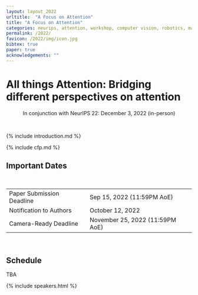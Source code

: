 ```yaml
---
layout: layout_2022
urltitle:  "A Focus on Attention"
title: "A Focus on Attention"
categories: neurips, attention, workshop, computer vision, robotics, machine learning, gaze, interaction, neuroscience, cognitive psychology
permalink: /2022/
favicon: /2022/img/icon.jpg
bibtex: true
paper: true
acknowledgements: ""
---
```



# All things Attention: Bridging different perspectives on attention

<p style="text-align: center;">
In conjunction with NeurIPS 22: December 3, 2022 (in-person)
</p>
<br />

{% include introduction.md %}

<!-- CfP stuff -->

<a class="anchor" id="calls"></a>
{% include cfp.md %}

<!--  Imp dates -->
<div class="row">
  <div class="col-xs-12"><a class="anchor" id="dates"></a>
    <h2>Important Dates</h2>
    <br>
    <table class="table table-striped">
      <tbody>
        <tr>
          <td>Paper Submission Deadline</td>
          <td>Sep 15, 2022 (11:59PM AoE)</td>
	      </tr>
        <tr>
          <td>Notification to Authors</td>
          <td>October 12, 2022</td>
        </tr>
        <tr>
          <td>Camera-Ready Deadline</td>
          <td>November 25, 2022 (11:59PM AoE)</td>
        </tr>
        <!-- <tr>
          <td>ETH-XGaze &amp; EVE Challenges Closed</td>
          <td>May 28, 2021 (23:59 UTC)</td>
	  <td><span class="countdown" reference="28 May 2022 23:59:59 UTC"></span></td>
        </tr> -->
      </tbody>
    </table>
  </div>
</div><br>

<a class="anchor" id="schedule"></a>

## Schedule

TBA

<!-- Schedule -->
<!--<div class="row">
  <div class="col-xs-12">
     <p>
       Attending:
       <ul>
         <li>Registered CVPR attendees can find the relevant Zoom and Gatherly links at <a target="_blank" href="https://www.eventscribe.net/2021/2021CVPR/login.asp">https://www.eventscribe.net/2021/2021CVPR/login.asp</a></li>
	 <li>Others are welcome to join our livestream at <a href="https://youtu.be/ScoHuri_3hs">https://youtu.be/ScoHuri_3hs</a></li>
       </ul>
     </p> 
     <table class="table schedule" style="border:none !important;">
      <thead class="thead-light">
        <tr>
	  <th>Time in UTC</th>
	  <th>Start Time in UTC<span class="tz-offset"></span><b>*</b><br><span class="tz-subtext">(probably your time zone)</span></th>
          <th>Item</th>
        </tr>
      </thead>
      <tbody>
        <tr>
          <td>1:30pm - 1:35pm</td>
          <td class="to-local-time">20 Jun 2022 13:30:00 UTC</td>
          <td>Opening remark</td>
        </tr>
        <tr>
          <td>1:35pm - 2:15pm</td>
          <td class="to-local-time">20 Jun 2022 13:35:00 UTC</td>
          <td>Invited talk by Prof. Wei Shen</td>
        </tr>
        <tr>
          <td>2:15pm - 2:55pm</td>
          <td class="to-local-time">20 Jun 2022 14:15:00 UTC</td>
          <td>Invited talk by Prof. Gordon Wetzstein</td>
        </tr>
        <tr>
          <td>2:55pm - 3:00pm</td>
          <td class="to-local-time">20 Jun 2022 14:55:00 UTC</td>
          <td>Invited poster spotlight talk</td>
        </tr>
        <tr>
          <td>3:00pm - 4:00pm</td>
          <td class="to-local-time">20 Jun 2022 15:00:00 UTC</td>
          <td>Coffee break & poster presentation</td>
        </tr>
        <tr>
          <td>4:00pm - 5:10pm</td>
          <td class="to-local-time">20 Jun 2022 16:00:00 UTC</td>
          <td>Workshop paper presentation</td>
        </tr>
        <tr>
          <td>5:10pm - 5:50pm</td>
          <td class="to-local-time">20 Jun 2022 17:10:00 UTC</td>
          <td>Panel discussion</td>
        </tr>
        <tr>
          <td>5:50pm - 6:00pm</td>
          <td class="to-local-time">20 Jun 2022 17:50:00 UTC</td>
          <td>Award & closing remark</td>
        </tr>
        <tr>
          <td>8:15pm - 8:20pm</td>
          <td class="to-local-time">20 Jun 2021 20:15:00 UTC</td>
          <td>Award & closing remark</td>
        </tr>
      </tbody>
     </table>
     <span class="disclaimer">
     * This time is calculated to be in your computer's reported time zone.
     <br>
     For example, those in Los Angeles may see UTC-7,
     <br>
     while those in Berlin may see UTC+2.
     <br>
     <br>
     Please note that there may be differences to your actual time zone.</span>
  </div>
</div><br> -->

<!-- Speakers -->

<a class="anchor" id="speakers"></a>

{% include speakers.html %}

<!-- hacky div to hide the accepted papers for now -->
<div style="display:none">
<!-- accepted papers  -->
  <div class="row">
    <div class="col-xs-12"><a class="anchor" id="accepted-papers"></a>
      <h2>Accepted Full Papers</h2>

    <div class="paper">
          <span class="title">Learning-by-Novel-View-Synthesis for Full-Face Appearance-Based 3D Gaze Estimation</span>
          <span class="authors">Jiawei Qin, Takuru Shimoyama, Yusuke Sugano</span>
          <span class="award">Best Paper Award</span>
          <div class="btn-group btn-group-xs" role="group">
            <button class="btn btn-success">GAZE 2022</button>
            <!--<button class="btn btn-poster-id">Poster #12Xa</button>-->
      <a class="btn btn-default" target="_blank" href="https://openaccess.thecvf.com/content/CVPR2022W/GAZE/papers/Qin_Learning-by-Novel-View-Synthesis_for_Full-Face_Appearance-Based_3D_Gaze_Estimation_CVPRW_2022_paper.pdf"><i class="fas fa-file-pdf"></i> PDF (CVF)</a>
      <a class="btn btn-default" target="_blank" href="https://openaccess.thecvf.com/content/CVPR2022W/GAZE/supplemental/Qin_Learning-by-Novel-View-Synthesis_for_Full-Face_CVPRW_2022_supplemental.pdf"><i class="fas fa-file-pdf"></i> Suppl. (CVF)</a>
      <a class="btn btn-default" target="_blank" href="http://arxiv.org/abs/2201.07927"><i class="fas fa-archive"></i> arXiv</a>
        <a class="btn btn-default" target="_blank" href="https://youtu.be/BUFTzo5DqXc"><i class="fas fa-video"></i> Video</a>
            <!--<a class="btn btn-default" target="_blank" href=""><i class="fas fa-code"></i> Code</a>-->
          </div>
      </div>

    <div class="paper">
          <span class="title">Self-Attention with Convolution and Deconvolution for Efficient Eye Gaze Estimation from a Full Face Image</span>
          <span class="authors">Jun O Oh, Hyung Jin Chang, Sang-Il Choi</span>
          <div class="btn-group btn-group-xs" role="group">
            <button class="btn btn-success">GAZE 2022</button>
            <!--<button class="btn btn-poster-id">Poster #12Xa</button>-->
      <a class="btn btn-default" target="_blank" href="https://openaccess.thecvf.com/content/CVPR2022W/GAZE/papers/Oh_Self-Attention_With_Convolution_and_Deconvolution_for_Efficient_Eye_Gaze_Estimation_CVPRW_2022_paper.pdf"><i class="fas fa-file-pdf"></i> PDF (CVF)</a>
        <a class="btn btn-default" target="_blank" href="https://youtu.be/ANQ65NNNWNE"><i class="fas fa-video"></i> Video</a>
      <!--<a class="btn btn-default" target="_blank" href=""><i class="fas fa-file-pdf"></i> Suppl. (CVF)</a>-->
      <!--<a class="btn btn-default" target="_blank" href=""><i class="fas fa-archive"></i> arXiv</a>-->
            <!--<a class="btn btn-default" target="_blank" href=""><i class="fas fa-code"></i> Code</a>-->
          </div>
      </div>

    <div class="paper">
          <span class="title">Unsupervised Multi-View Gaze Representation Learning</span>
          <span class="authors">John Gideon, Shan Su, Simon Stent</span>
          <span class="award">Best Poster Award</span>
          <div class="btn-group btn-group-xs" role="group">
            <button class="btn btn-success">GAZE 2022</button>
            <!--<button class="btn btn-poster-id">Poster #12Xa</button>-->
      <a class="btn btn-default" target="_blank" href="https://openaccess.thecvf.com/content/CVPR2022W/GAZE/papers/Gideon_Unsupervised_Multi-View_Gaze_Representation_Learning_CVPRW_2022_paper.pdf"><i class="fas fa-file-pdf"></i> PDF (CVF)</a>
        <a class="btn btn-default" target="_blank" href="https://youtu.be/W0OK1vVtiEk"><i class="fas fa-video"></i> Video</a>
      <!--<a class="btn btn-default" target="_blank" href=""><i class="fas fa-file-pdf"></i> Suppl. (CVF)</a>-->
            <!--<a class="btn btn-default" target="_blank" href=""><i class="fas fa-archive"></i> arXiv</a>-->
            <!--<a class="btn btn-default" target="_blank" href=""><i class="fas fa-code"></i> Code</a>-->
          </div>
      </div>

    <div class="paper">
          <span class="title">ScanpathNet: A Recurrent Mixture Density Network for Scanpath Prediction</span>
          <span class="authors">Ryan Anthony J de Belen, Tomasz Bednarz, Arcot Sowmya</span>
          <span class="award">Best Paper Honourable Mention</span>
          <div class="btn-group btn-group-xs" role="group">
            <button class="btn btn-success">GAZE 2022</button>
            <!--<button class="btn btn-poster-id">Poster #12Xa</button>-->
      <a class="btn btn-default" target="_blank" href="https://openaccess.thecvf.com/content/CVPR2022W/GAZE/papers/de_Belen_ScanpathNet_A_Recurrent_Mixture_Density_Network_for_Scanpath_Prediction_CVPRW_2022_paper.pdf"><i class="fas fa-file-pdf"></i> PDF (CVF)</a>
      <a class="btn btn-default" target="_blank" href="https://openaccess.thecvf.com/content/CVPR2022W/GAZE/supplemental/de_Belen_ScanpathNet_A_Recurrent_CVPRW_2022_supplemental.pdf"><i class="fas fa-file-pdf"></i> Suppl. (CVF)</a>
        <a class="btn btn-default" target="_blank" href="https://youtu.be/8RXog3XkCl8"><i class="fas fa-video"></i> Video</a>
            <!--<a class="btn btn-default" target="_blank" href=""><i class="fas fa-archive"></i> arXiv</a>-->
            <!--<a class="btn btn-default" target="_blank" href=""><i class="fas fa-code"></i> Code</a>-->
          </div>
      </div>

    <div class="paper">
          <span class="title">One-Stage Object Referring with Gaze Estimation</span>
          <span class="authors">Jianhang Chen, Xu Zhang, Yue Wu, Shalini Ghosh, Pradeep Natarajan, Shih-Fu Chang, Jan Allebach</span>
          <div class="btn-group btn-group-xs" role="group">
            <button class="btn btn-success">GAZE 2022</button>
            <!--<button class="btn btn-poster-id">Poster #12Xa</button>-->
      <a class="btn btn-default" target="_blank" href="https://openaccess.thecvf.com/content/CVPR2022W/GAZE/papers/Chen_One-Stage_Object_Referring_With_Gaze_Estimation_CVPRW_2022_paper.pdf"><i class="fas fa-file-pdf"></i> PDF (CVF)</a>
        <a class="btn btn-default" target="_blank" href="https://youtu.be/SkjtCXX-aJY"><i class="fas fa-video"></i> Video</a>
      <!--<a class="btn btn-default" target="_blank" href=""><i class="fas fa-file-pdf"></i> Suppl. (CVF)</a>-->
            <!--<a class="btn btn-default" target="_blank" href=""><i class="fas fa-archive"></i> arXiv</a>-->
            <!--<a class="btn btn-default" target="_blank" href=""><i class="fas fa-code"></i> Code</a>-->
          </div>
      </div>

    <div class="paper">
          <span class="title">Characterizing Target-absent Human Attention</span>
          <span class="authors">Yupei Chen, Zhibo Yang, Souradeep Chakraborty, Sounak Mondal, Seoyoung Ahn, Dimitris Samaras, Minh Hoai, Gregory Zelinsky</span>
          <div class="btn-group btn-group-xs" role="group">
            <button class="btn btn-success">GAZE 2022</button>
            <!--<button class="btn btn-poster-id">Poster #12Xa</button>-->
      <a class="btn btn-default" target="_blank" href="https://openaccess.thecvf.com/content/CVPR2022W/GAZE/papers/Chen_Characterizing_Target-Absent_Human_Attention_CVPRW_2022_paper.pdf"><i class="fas fa-file-pdf"></i> PDF (CVF)</a>
      <a class="btn btn-default" target="_blank" href="https://openaccess.thecvf.com/content/CVPR2022W/GAZE/supplemental/Chen_Characterizing_Target-Absent_Human_CVPRW_2022_supplemental.pdf"><i class="fas fa-file-pdf"></i> Suppl. (CVF)</a>
        <a class="btn btn-default" target="_blank" href="https://youtu.be/SIVywYz2pNs"><i class="fas fa-video"></i> Video</a>
            <!--<a class="btn btn-default" target="_blank" href=""><i class="fas fa-archive"></i> arXiv</a>-->
            <!--<a class="btn btn-default" target="_blank" href=""><i class="fas fa-code"></i> Code</a>-->
          </div>
      </div>

    <br><br>

    <!-- <a class="anchor" id="invited-posters"></a>
      <h2>Invited Posters</h2>

    <div class="paper">
          <span class="title">Dynamic 3D Gaze from Afar: Deep Gaze Estimation from Temporal Eye-Head-Body Coordination</span>
          <span class="authors">Soma Nonaka, Shohei Nobuhara, Ko Nishino</span>
          <div class="btn-group btn-group-xs" role="group">
            <button class="btn btn-primary">CVPR 2022</button>
      
      <a class="btn btn-default" target="_blank" href="https://vision.ist.i.kyoto-u.ac.jp/pubs/SNonaka_CVPR22.pdf"><i class="fas fa-file-pdf"></i> PDF</a>
      <a class="btn btn-default" target="_blank" href="https://vision.ist.i.kyoto-u.ac.jp/pubs/SNonaka_CVPR22_supp.pdf"><i class="fas fa-file-pdf"></i> Supp.</a>
      <a class="btn btn-default" target="_blank" href=""><i class="fas fa-archive"></i> arXiv</a>
            <a class="btn btn-default" target="_blank" href="https://github.com/kyotovision-public/dynamic-3d-gaze-from-afar"><i class="fas fa-code"></i> Code</a>
      <a class="btn btn-default" target="_blank" href="https://youtu.be/IEc8E4e4mXU"><i class="fas fa-video"></i> Video</a>
          </div>
      </div> 
      -->

    </div>
  </div>
  <br><br>
</div>

<!-- TODO update the PC -->
<div class="row" id="programcommittee">
  <div class="col-xs-12">
    <h2>Program Committee</h2>
  </div>
</div>

<div class="row">
  <div class="col-xs-3">
    <div class="people-name"><a target="_blank"
      href=
      "https://ykotseruba.github.io/">
      Yulia Kotseruba</a><h6>
      York University</h6></div>
    <div class="people-name"><a target="_blank"
      href=
      "https://www.chengshuli.me/">
      Chengshu (Eric) Li</a><h6>
      Stanford University</h6></div>
    <div class="people-name"><a target="_blank"
      href=
      "https://sites.google.com/oakland.edu/human-centered-engineering">
      Hyungil Kim</a><h6>
      Oakland University</h6></div>
    <div class="people-name"><a target="_blank"
      href=
      "https://sushrutthorat.com/">
      Sushrut Thorat</a><h6>
      Radboud University</h6></div>
  </div>
  <div class="col-xs-3">
    <div class="people-name"><a target="_blank"
      href=
      "https://mklissa.github.io/">
      Martin Klissarov</a><h6>
      McGill University</h6></div>
    <div class="people-name"><a target="_blank"
        href=
        "https://david-abel.github.io/">
        David Abel</a><h6>
        Deepmind</h6>
    </div>
    <div class="people-name"><a target="_blank"
      href=
      "https://www.linkedin.com/in/david-nicholson-b27b69a4/">
      David Nicholson</a><h6>
      Embedded Intelligence</h6>
    </div>
    <div class="people-name"><a target="_blank"
      href=
      "http://wyblelab.com/">
      Brad Wyble</a><h6>
      Pennsylvania State University</h6>
    </div>
  </div>

  <div class="col-xs-3">
    <div class="people-name"><a target="_blank"
      href=
      "https://prashnani.github.io/">
      Ekta Prashnani</a><h6>
      NVIDIA</h6>
    </div>  
  </div>
</div>
<br>

<br>


{% include organizers.html %}

{% comment %}
<div class="row">
  <div class="col-xs-1"></div>
  <div class="col-xs-2">
    <a href="https://www.andrew.cmu.edu/user/abhijatb//">
      <img class="people-pic" src="{{ "img/organizers/AB.jpg" | prepend:site.baseurl }}">
    </a>
    <div class="people-name">
      <a href="https://www.andrew.cmu.edu/user/abhijatb//">Abhijat Biswas</a>
      <h6>Carnegie Mellon University</h6>
    </div>
  </div>
  <div class="col-xs-2">
    <a href="https://kkhetarpal.github.io/">
      <img class="people-pic" src="{{ "img/organizers/KK.jpeg" | prepend:site.baseurl }}">
    </a>
    <div class="people-name">
      <a href="https://kkhetarpal.github.io/">Khimya Khetarpal</a>
      <h6>McGill University / MILA, Montreal</h6>
    </div>
  </div>
  <div class="col-xs-2">
    <a href="http://reuben-aronson.com/">
      <img class="people-pic" src="{{ "img/organizers/RA.jpeg" | prepend:site.baseurl }}">
    </a>
    <div class="people-name">
      <a href="http://reuben-aronson.com/">Reuben Aronson</a>
      <h6>Carnegie Mellon University / Tufts</h6>
    </div>
  </div>
  <div class="col-xs-2">
    <a href="https://asaran.github.io/">
      <img class="people-pic" src="{{ "img/organizers/AS.jpg" | prepend:site.baseurl }}">
    </a>
    <div class="people-name">
      <a href="https://asaran.github.io/">Akanksha Saran</a>
      <h6>Microsoft Research</h6>
    </div>
  </div>
  <div class="col-xs-2">
    <a href="https://ai.stanford.edu/~zharu/">
      <img class="people-pic" src="{{ "img/organizers/RZ.jpeg" | prepend:site.baseurl }}">
    </a>
    <div class="people-name">
      <a href="https://ai.stanford.edu/~zharu/">Ruohan Zhang</a>
      <h6>Stanford University</h6>
    </div>
  </div>
  <div class="col-xs-1"></div>
</div>
<br>
<div class="row">
  <div class="col-xs-1"></div>
  <div class="col-xs-2">
    <a href="">
      <img class="people-pic" src="{{ "img/organizers/GL.jpeg" | prepend:site.baseurl }}">
    </a>
    <div class="people-name">
      <a href="https://gracewlindsay.com/">Grace Lindsay</a>
      <h6>University College London / New York University</h6>
    </div>
  </div>
  <div class="col-xs-2">
    <a href="https://www.cs.utexas.edu/~sniekum/">
      <img class="people-pic" src="{{ "img/organizers/SN.jpg" | prepend:site.baseurl }}">
    </a>
    <div class="people-name">
      <a href="https://www.cs.utexas.edu/~sniekum/">Scott Niekum</a>
      <h6>University of Texas, Austin / University of Massachusets</h6>
    </div>
  </div>
</div><br>
{% endcomment %}
<!-- <div class="row">
  <div class="col-xs-12"><a class="anchor" id="organizers"></a>
    <h2>Website Chair</h2>
  </div>
</div> -->

<br><br>

<!-- <div class="row">
  <div class="col-xs-1"></div>
  <div class="col-xs-2">
    <a href="https://hengfei-wang.github.io//github.io/">
      <img class="people-pic" src="{{ "img/people/hengfei.jpeg" | prepend:site.baseurl }}">
    </a>
    <div class="people-name">
      <a href="https://hyungjinchang.wordpress.com/">Hengfei Wang</a>
      <h6>University of Birmingham</h6>
    </div>
  </div>
  <br><br>

</div>
<br> -->


<!-- <div class="row">
  <div class="col-xs-12"><a class="anchor" id="sponsors"></a>
    <h2>Workshop sponsored by:</h2>
  </div>
</div>

<div class="row">
  <div class="col-xs-4 sponsor">
    <a href="https://www.nvidia.com/"><img src="img/nvidia.jpg" /></a>
  </div>
  <div class="col-xs-4 sponsor">
    <a href="https://www.tobii.com/"><img src="img/tobii.jpg" /></a>
  </div>
  <div class="col-xs-4 sponsor">
    <a href="https://www.google.com/"><img src="img/google.png" /></a>
  </div>
</div> -->
